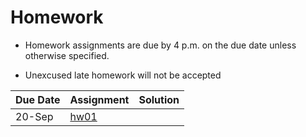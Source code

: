 Homework
================

  - Homework assignments are due by 4 p.m. on the due date unless
    otherwise specified.

  - Unexcused late homework will not be accepted

| Due Date | Assignment       | Solution |
| -------- | ---------------- | -------- |
| 20-Sep   | [hw01](hw01.pdf) |          |
